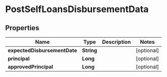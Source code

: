 # PostSelfLoansDisbursementData

## Properties
Name | Type | Description | Notes
------------ | ------------- | ------------- | -------------
**expectedDisbursementDate** | **String** |  |  [optional]
**principal** | **Long** |  |  [optional]
**approvedPrincipal** | **Long** |  |  [optional]
